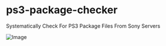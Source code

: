 # ps3-package-checker
Systematically Check For PS3 Package Files From Sony Servers

![Image](http://i.imgur.com/DagWa0a.png)
<br/><br/>
